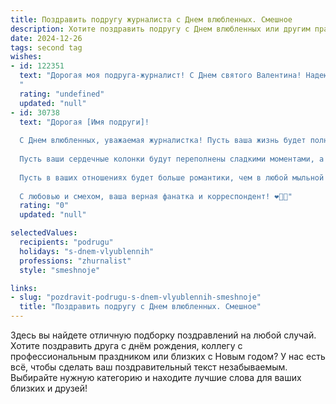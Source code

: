 ```yaml
---
title: Поздравить подругу журналиста с Днем влюбленных. Смешное
description: Хотите поздравить подругу с Днем влюбленных или другим праздником? Наш ИИ создаст незабываемое поздравление, а вы обязательно выделитесь среди других.  
date: 2024-12-26
tags: second tag
wishes:
- id: 122351
  text: "Дорогая моя подруга-журналист! С Днем святого Валентина! Надеюсь, твой личный роман будет таким же захватывающим, как лучшие твои репортажи, а любовь – не менее сенсационной, чем эксклюзивное интервью с инопланетянином!  Пусть этот день будет полон страсти,  а не только дедлайнов!  Целую!
  "
  rating: "undefined"
  updated: "null"
- id: 30738
  text: "Дорогая [Имя подруги]!
  
  С Днем влюбленных, уважаемая журналистка! Пусть ваша жизнь будет полна интересных заголовков и захватывающих сюжетов, а любовь — яркими интервью и захватывающими рецензиями!
  
  Пусть ваши сердечные колонки будут переполнены сладкими моментами, а в жизни не окажется ни одной фейл-строчки! Желаю найти в этом мире идеального «интервьюера» — того, кто сможет разглядеть ваше внутреннее «громкое сердце» и оценить все ваши нежные репортажи о любви!
  
  Пусть в ваших отношениях будет больше романтики, чем в любой мыльной опере, и меньше драмы, чем в любом расследовании. А если любовные проблемы станут слишком запутанными, всегда можно сделать специальный выпуск с подругами за чашкой чая!
  
  С любовью и смехом, ваша верная фанатка и корреспондент! ❤️📅💌"
  rating: "0"
  updated: "null"

selectedValues:
  recipients: "podrugu"
  holidays: "s-dnem-vlyublennih"
  professions: "zhurnalist"
  style: "smeshnoje"

links:
- slug: "pozdravit-podrugu-s-dnem-vlyublennih-smeshnoje"
  title: "Поздравить подругу с Днем влюбленных. Смешное"
---
```


Здесь вы найдете отличную подборку поздравлений на любой случай. 
Хотите поздравить друга с днём рождения, коллегу с профессиональным праздником или близких с Новым годом? У нас есть всё, чтобы сделать ваш поздравительный текст незабываемым. Выбирайте нужную категорию и находите лучшие слова для ваших близких и друзей!
